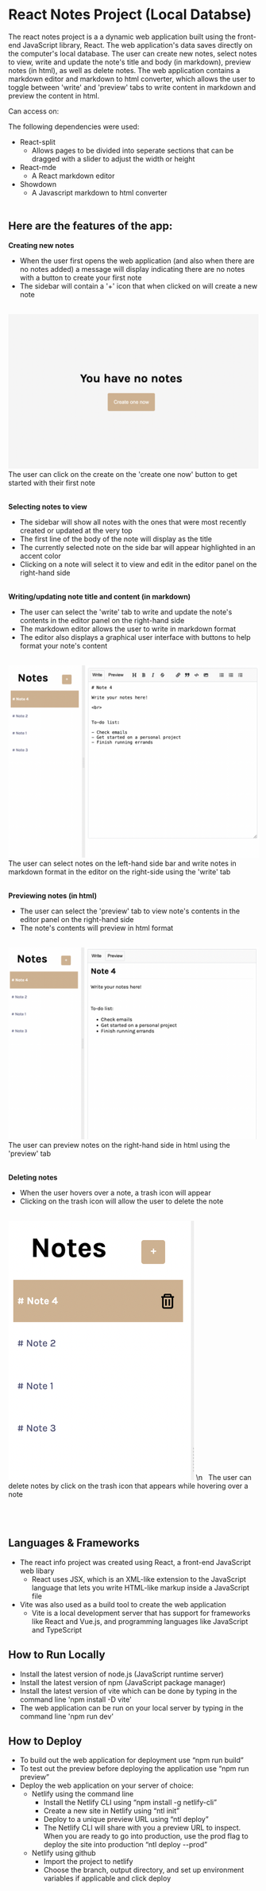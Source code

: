 # React Notes Project (Local Databse)

The react notes project is a a dynamic web application built using the front-end JavaScript library, React. The web application's data saves directly on the computer's local database. The user can create new notes, select notes to view, write and update the note's title and body (in markdown), preview notes (in html), as well as delete notes. The web application contains a markdown editor and markdown to html converter, which allows the user to toggle between 'write' and 'preview' tabs to write content in markdown and preview the content in html.
&nbsp;

Can access on:
&nbsp;

The following dependencies were used:
  - React-split
    - Allows pages to be divided into seperate sections that can be dragged with a slider to adjust the width or height
  - React-mde
    - A React markdown editor
  - Showdown
    - A Javascript markdown to html converter
<br><br>

## Here are the features of the app:
**Creating new notes**
  - When the user first opens the web application (and also when there are no notes added) a message will display indicating there are no notes with a button to create your first note
  - The sidebar will contain a '+' icon that when clicked on will create a new note
<br><br>

![Create New](./images/create-new.png?raw=true "Create New")
The user can click on the create on the 'create one now' button to get started with their first note
<br><br>

**Selecting notes to view**
  - The sidebar will show all notes with the ones that were most recently created or updated at the very top
  - The first line of the body of the note will display as the title
  - The currently selected note on the side bar will appear highlighted in an accent color 
  - Clicking on a note will select it to view and edit in the editor panel on the right-hand side
<br><br>

**Writing/updating note title and content (in markdown)**
  - The user can select the 'write' tab to write and update the note's contents in the editor panel on the right-hand side
  - The markdown editor allows the user to write in markdown format
  - The editor also displays a graphical user interface with buttons to help format your note's content
<br><br>

![Write](./images/write.png?raw=true "Write")
The user can select notes on the left-hand side bar and write notes in markdown format in the editor on the right-side using the 'write' tab
<br><br>

**Previewing notes (in html)**
  - The user can select the 'preview' tab to view note's contents in the editor panel on the right-hand side
  - The note's contents will preview in html format
<br><br>

![Preview](./images/preview.png?raw=true "Preview")
The user can preview notes on the right-hand side in html using the 'preview' tab
<br><br>

**Deleting notes**
  - When the user hovers over a note, a trash icon will appear
  - Clicking on the trash icon will allow the user to delete the note
<br><br>

![Delete](./images/delete.png?raw=true "Delete") \n
&nbsp;
The user can delete notes by click on the trash icon that appears while hovering over a note

<br></br>

## Languages & Frameworks
- The react info project was created using React, a front-end JavaScript web libary
  - React uses JSX, which is an XML-like extension to the JavaScript language that lets you write HTML-like markup inside a JavaScript file
- Vite was also used as a build tool to create the web application
  - Vite is a local development server that has support for frameworks like React and Vue.js, and programming languages like JavaScript and TypeScript 

## How to Run Locally
- Install the latest version of node.js (JavaScript runtime server)
- Install the latest version of npm (JavaScript package manager)
- Install the latest version of vite which can be done by typing in the command line 'npm install -D vite'
- The web application can be run on your local server by typing in the command line 'npm run dev'

## How to Deploy
- To build out the web application for deployment use “npm run build”
- To test out the preview before deploying the application use “npm run preview”
- Deploy the web application on your server of choice:
  - Netlify using the command line
    - Install the Netlify CLI using “npm install -g netlify-cli”
    - Create a new site in Netlify using “ntl init”
    - Deploy to a unique preview URL using “ntl deploy”
    - The Netlify CLI will share with you a preview URL to inspect. When you are ready to go into production, use the prod flag to deploy the site into production “ntl deploy --prod”
  - Netlify using github
    - Import the project to netlify
    - Choose the branch, output directory, and set up environment variables if applicable and click deploy

